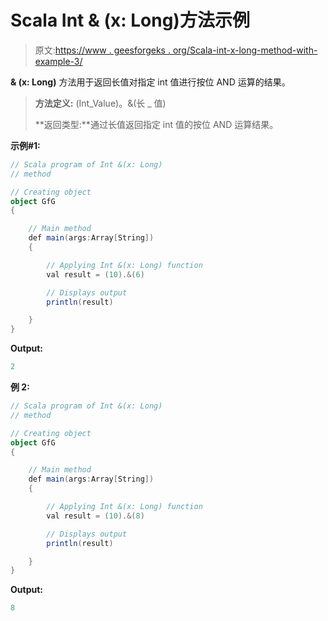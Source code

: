 # Scala Int & (x: Long)方法示例

> 原文:[https://www . geesforgeks . org/Scala-int-x-long-method-with-example-3/](https://www.geeksforgeeks.org/scala-int-x-long-method-with-example-3/)

**& (x: Long)** 方法用于返回长值对指定 int 值进行按位 AND 运算的结果。

> **方法定义:** (Int_Value)。&(长 _ 值)
> 
> **返回类型:**通过长值返回指定 int 值的按位 AND 运算结果。

**示例#1:**

```scala
// Scala program of Int &(x: Long)
// method

// Creating object
object GfG
{ 

    // Main method
    def main(args:Array[String])
    {

        // Applying Int &(x: Long) function
        val result = (10).&(6)

        // Displays output
        println(result)

    }
} 
```

**Output:**

```scala
2

```

**例 2:**

```scala
// Scala program of Int &(x: Long)
// method

// Creating object
object GfG
{ 

    // Main method
    def main(args:Array[String])
    {

        // Applying Int &(x: Long) function
        val result = (10).&(8)

        // Displays output
        println(result)

    }
} 
```

**Output:**

```scala
8

```
